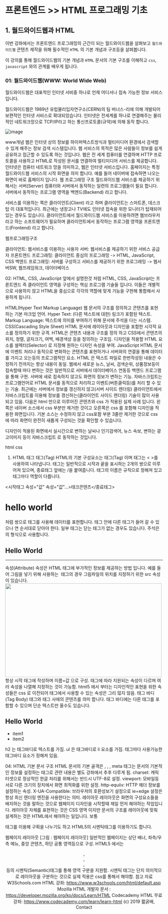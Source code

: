 # 프론트엔드 >> HTML 프로그래밍 기초
## 1. 월드와이드웹과 HTML
이번 강좌에서는 프론트엔드 프로그래밍의 근간이 되는 월드와이드웹을 살펴보고 `월드와이드웹` 콘텐츠 제작을 위해 필수적인 `HTML` 의 기본 개념과 구조등을 살펴봅니다.

이 강의를 통해 월드와이드웹의 기본 개념과 `HTML` 문서의 기본 구조를 이해하고 `css`, `javascript` 와의 관계를 배우게 됩니다.

### 01: 월드와이드웹(WWW: World Wide Web)
월드와이드웹은 대표적인 인터넷 서비중 하나로 언제 어디서나 접속 가능한 정보 서비스 입니다.

월드와이드웹은 1989년 유럽물리입자연구소(CERN)의 팀 버너스-리에 의해 개발되어 보편적인 인터넷 서비스로 확대되었습니다. 
인터넷은 전세계를 하나로 연결해주는 물리적인 네트워크망으로 TCP/IP라고 하는 통신프로토콜(규약)에 의해 동작 합니다.

![image](https://dinfree.com/assets/img/html1.png)

www개념
웹은 인터넷 상의 정보를 하이퍼텍스트방식과 멀티미디어 환경에서 검색할 수 있게 해주는 정보 검색 시스템입니다.
웹 서비스의 목적은 많은 사람들이 정보를 쉽게 공유하고 접근할 수 있도록 하는 것입니다.
웹은 전 세계 컴퓨터를 연결하며 HTTP 프로토콜을 사용하고 HTML로 작성된 문서를 연결하여 멀티미디어 서비스를 제공합니다.
인터넷은 컴퓨터 네트워크 망을 의미하고, 웹은 인터넷 서비스입니다.
홈페이지는 특정 월드와이드웹 서비스의 시작 화면을 의미 합니다. 예를 들어 네이버에 접속하면 나오는 화면이 바로 홈페이지 입니다.
웹 프로그래밍 구조
월드와이드웹 서비스를 제공하기 위해서는 서버(Server) 컴퓨터와 서버에서 동작하는 일련의 프로그램들이 필요 합니다. 서버에서 동작하는 프로그램 영역을 백엔드(Backend) 라고 합니다.

서비스를 이용하는 쪽은 클라이언트(Client) 라고 하며 클라이언트는 스마트폰, 데스크탑 이 대표적입니다. 최근에는 냉장고나 TV에도 인터넷 접속을 위한 모니터가 탑재되어 있는 경우도 있습니다. 클라이언트에서 월드와이드웹 서비스를 이용하려면 웹브라우저 라고 하는 소프트웨어가 필요하며 클라이언트에서 동작하는 프로그램 영역을 프론트엔드(Frontend) 라고 합니다.

웹프로그래밍구조

클라이언트: 웹서비스를 이용하는 사용자
서버: 웹서비스를 제공하기 위한 서비스 공급자
프론트엔드 프로그래밍: 클라이언트 중심의 프로그래밍 -> HTML, JavaScript, CSS
백엔드 프로그래밍: 서버를 구성하고 서비스를 제공하기 위한 프로그래밍 -> 웹서버SW, 웹프레임워크, 데이터베이스

02: HTML, CSS, JavaScript
앞에서 설명한것 처럼 HTML, CSS, JavaScript는 프론트엔드 즉 클라이언트 영역을 구성하는 핵심 프로그램 기술들 입니다. 이들은 개별적으로 사용하지 않고 HTML을 중심으로 각각의 역할에 맞게 기능을 구현해 통합해서 사용하게 됩니다.

HTML(Hyper Text Markup Language)
웹 문서의 구조를 정의하고 콘텐츠를 표현 하는 기본 마크업 언어.
Hyper Text: (다른 텍스트에 대한) 링크가 포함된 텍스트.
Markup Language: 텍스트에 의미를 부여하기 위해 문서에 주석을 다는 시스템.
CSS(Cascading Style Sheet)
HTML 문서에 레이아웃과 디자인을 포함한 시각적 요소를 정의하기 위한 규격.
HTML은 콘텐츠 내용과 구조를 정의 하고 CSS에서 콘텐츠의 위치, 정렬, 글자크기, 여백, 배경색상 등을 정의하는 구조임.
디자인을 적용할 HTML 요소를 셀렉터(Selector) 로 지정해 원하는 디자인 속성을 부여.
JavaScript
HTML 문서에 이벤트 처리나 동적으로 변화하는 콘텐츠를 표현하거나 서버와의 연결을 통해 데이터를 가지고 오는등의 프로그램적인 요소.
HTML 은 텍스트 파일로 한번작성된 내용은 수정하기 전까지는 항상 내용이 동일.
웹에서 새로운 뉴스, 날씨, 검색순위, 상품정보등이 접속할때 마다 변하는 것은 일반적으로 서버에서 데이터베이스 연동등 백엔드 프로그램을 통해 구현.
서버에 새로 접속하지 않고도 화면의 정보가 변하는 기능.
자바스크립트는 프로그램언어로 HTML 문서를 동적으로 처리하고 이벤트(버튼클릭등)를 처리 할 수 있는 기술.
최근에는 서버에서 정보를 갱신하지 않고(서버 사이드 렌더링) 클라이언트에서 자바스크립트를 이용해 정보를 갱신하는(클라이언트 사이드 렌더링) 기술이 많이 사용되고 있음.
다음은 html 만으로 이루어진 콘텐츠와 css 가 적용된 실제 사례 입니다. 왼쪽은 네이버 소스에서 css 부분만 제거한 것이고 오른쪽은 css 를 포함해 디자인을 적용한 화면입니다. 기본 소스는 수정하지 않고 css포함 부분 3줄만 제거한 것으로 css 에 따라 화면이 완전히 새롭게 구성되는 것을 확인할 수 있습니다.

디자인이 적용된 화면에서 실시간으로 변하는 날씨나 인기검색어, 뉴스 속보, 변하는 광고이미지 등이 자바스크립트 로 동작하는 것입니다.

html css


1.  HTML 태그
태그(Tag)
HTML의 기본 구성요소는 태그(Tag) 이며 태그는 < >를 사용하여 나타냅니다. 태그는 일반적으로 시작과 끝을 표시하는 2개의 쌍으로 이루어져 있으며, 종료태그 앞에는 /을 붙여줍니다. 태그의 이름은 규칙으로 정해져 있고 태그마다 역할이 다릅니다.

<시작태그 속성="값" 속성="값"...>태크콘텐츠</종료태그>
<h1> hello world </h1>처럼 쌍으로 태그를 사용해 데이터를 표현합니다.
태그 안에 다른 태그가 들어 갈 수 있으나 연 순서대로 닫아야 한다.
일부 태그는 닫는 태그가 없는 경우도 있습니다.
주석은 <!-- comment -->의 형식으로 사용합니다.
<!-- 주석 입니다. -->
<body>
<h2>Hello World</h2>
<hr>
</body>
속성(Attribute)
속성은 HTML 태그에 부가적인 정보를 제공하는 방법 입니다. 예를 들어 그림을 넣기 위해 사용하는 <img> 태그의 경우 그림파일의 위치를 지정하기 위한 src 속성이 있습니다.

<img src="/img/smile.jpg" width="500" height="300">
항상 시작 태그에 작성하며 이름=값 으로 구성.
태그에 따라 지원되는 속성이 다르며 여러 속성을 나열해 지정하는 것이 가능함.
html5 에서 부터는 디자인적인 표현을 위한 속성들은 css 로 이전되어 태그에서 사용할 수 있는 속성은 그리 많지 않음.
태그 바디(Tag Body)
태그와 태그 사에의 콘텐츠를 의미 합니다. 태그 바디에는 다른 태그를 포함할 수 있으며 단순 텍스트만 올수도 있습니다.

<h2>Hello World</h2>
<ul>
    <li>item1</li>
    <li>item2</li>
</ul>
h2 는 태그바디로 텍스트를 가짐.
ul 은 태그바디로 li 요소를 가짐.
태그마다 사용가능한 태그바디 요소가 정해져 있음.

04: HTML 기본 문서 구조
HTML 문서의 기본 골격은 <!DOCTYPE html>, <HTML>, <HEAD>, <TITLE>, <BODY> 태그로 이루어져 있습니다.

HTML문서구조
[그림 : HTML문서구조]
<!DOCTYPE html>- HTML5 문서를 선언하는 구문. 웹브라우저에게 문서가 HTML5로 작성됨을 알림.
<HTML>...</HTML>- HTML 문서의 시작과 끝.
<HEAD>...</HEAD>- CSS, JavaScript, 메타태그등이 위치. 문서의 상단 제목을 표시하는 <TITLE>태그, 문서의 정보를 설정하는 <meta>태그 등도 포함.
<BODY>...</BODY>- 문서 본문에 해당하는 부분으로 실제 화면에 나타나는 메인 부분임.
다음은 일반적으로 사용하는 기본 HTML 문서 템플릿입니다. VS Code 에서는 HTML 파일을 생성한 다음 !를 입력하고 엔터를 치면 다음과 같은 기본 코드가 자동 생성 됩니다.

<!DOCTYPE html>
<html lang="en">
<head>
    <meta charset="UTF-8">
    <meta name="viewport" content="width=device-width, initial-scale=1.0">
    <meta http-equiv="X-UA-Compatible" content="ie=edge">
    <title>Page Title</title>
</head>
<body>
    
</body>
</html>
meta 태그는 문서의 기본적인 정보를 설정하는 태그로 관련 내용은 별도 강좌에서 추후 다루게 됨.
charset: 캐릭터셋으로 정상적인 한글 처리를 위해서는 반드시 UTF-8로 설정.
viewport: 모바일등 서로 다른 크기의 장치에서 화면 최적화를 위한 설정.
http-equiiv: HTTP 헤더 정보를 설정하는 속성.
X-UA-Compatible: 브라우저의 호환성보기 설정으로 ie=edge 설정은 항상 최신 렌더링 엔진을 사용한다는 의미.
레이아웃
레이아웃은 화면의 구성요소들을 배치하는 것을 말하는 것으로 웹페이지 디자인을 시작할때 제일 먼저 해야하는 작업입니다. 레이아웃 자체를 표현하는 것은 CSS 영역 이지만 문서의 구조를 레이아웃에 맞춰 설계하는 것은 HTML에서 해야하는 일입니다. 보통 <div> 태그를 이용해 구획을 나누기도 하고 HTML5의 시멘틱태그를 이용하기도 합니다.

웹페이지 레이아웃
[그림 : 웹페이지 레이아웃]
일반적인 웹페이지는 상단 배너, 좌측/우측 메뉴, 중앙 콘텐츠, 하단 공통 영역등으로 구성.
HTML5 에서는 <header>,<nav>,<section>,<aside>등의 시멘틱(Semantic)태그를 통해 영역 구분을 지원함.
시멘틱 태그는 단지 의미적으로 레이아웃을 구분하는 것으로 실제 적용은 css를 통해서 해야함.
참고 자료
W3Schools.com HTML 강좌: https://www.w3schools.com/html/default.asp
Mozilla HTML 개발자 문서 : https://developer.mozilla.org/ko/docs/Learn/HTML
Codecademy HTML 무료강좌: https://www.codecademy.com/learn/learn-html
(c) 2019 짧굵배, Contact  